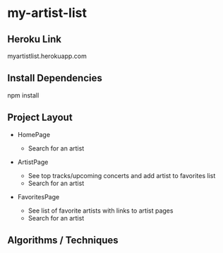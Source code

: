 # my-artist-list

## Heroku Link
myartistlist.herokuapp.com

## Install Dependencies
npm install

## Project Layout

* HomePage
  - Search for an artist

* ArtistPage
  - See top tracks/upcoming concerts and add artist to favorites list
  - Search for an artist

* FavoritesPage
  - See list of favorite artists with links to artist pages
  - Search for an artist

## Algorithms / Techniques